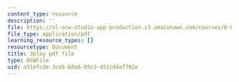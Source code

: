 ```yaml
---
content_type: resource
description: ''
file: https://ol-ocw-studio-app-production.s3.amazonaws.com/courses/8-01sc-classical-mechanics-fall-2016/a31efcde3ce6b8a685c3451cd4af782e_Idx3VgOpUDk.pdf
file_type: application/pdf
learning_resource_types: []
resourcetype: Document
title: 3play pdf file
type: OCWFile
uid: a31efcde-3ce6-b8a6-85c3-451cd4af782e
---
```

